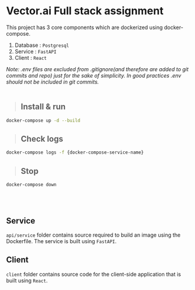 # Vector.ai Full stack assignment

This project has 3 core components which are dockerized using docker-compose. 

1. Database : ```Postgresql```
2. Service : ```FastAPI``` 
3. Client : ```React```

_Note: .env files are excluded from .gitignore(and therefore are added to git commits and repo) just for the sake of simplicity. In good practices .env should not be included in git commits._
\
&nbsp;

>## Install & run

``` bash
docker-compose up -d --build
```

>## Check logs
``` bash
docker-compose logs -f {docker-compose-service-name}
```

>## Stop 
```
docker-compose down
```

\
&nbsp;

## Service

```api/service``` folder contains source required to build an image using the Dockerfile. The service is built using ```FastAPI```.

## Client

```client``` folder contains source code for the client-side application that is built using ```React```. 

